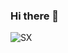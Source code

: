 ### Hi there 👋

![SX](https://github.com/shobhitexe/shobhitexe/assets/29349136/46787309-4145-45e7-b709-2c856d35f16d)



<!--
**Sh0bhit/Sh0bhit** is a ✨ _special_ ✨ repository because its `README.md` (this file) appears on your GitHub profile.

Here are some ideas to get you started:

- 🔭 I’m currently working on ...
- 🌱 I’m currently learning ...
- 👯 I’m looking to collaborate on ...
- 🤔 I’m looking for help with ...
- 💬 Ask me about ...
- 📫 How to reach me: ...
- 😄 Pronouns: ...
- ⚡ Fun fact: ...
-->


